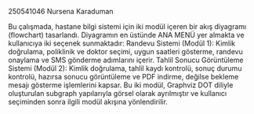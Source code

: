 250541046
Nursena Karaduman

Bu çalışmada, hastane bilgi sistemi için iki modül içeren bir akış diyagramı (flowchart) tasarlandı.
Diyagramın en üstünde ANA MENÜ yer almakta ve kullanıcıya iki seçenek sunmaktadır:
Randevu Sistemi (Modül 1): Kimlik doğrulama, poliklinik ve doktor seçimi, uygun saatleri gösterme, randevu onaylama ve SMS gönderme adımlarını içerir.
Tahlil Sonucu Görüntüleme Sistemi (Modül 2): Kimlik doğrulama, tahlil kaydı kontrolü, sonuç durumu kontrolü, hazırsa sonucu görüntüleme ve PDF indirme, değilse bekleme mesajı gösterme işlemlerini kapsar.
Bu iki modül, Graphviz DOT diliyle oluşturulan subgraph yapılarıyla görsel olarak ayrılmıştır ve kullanıcı seçiminden sonra ilgili modül akışına yönlendirilir.

